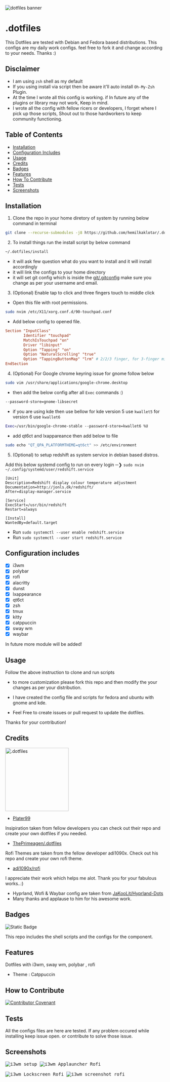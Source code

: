 <img src="assets/images/dotfiles_banner.png" alt="dotfiles banner"  /><bt />

# .dotfiles

This Dotfiles are tested with Debian and Fedora based distributions.
This configs are my daily work configs. feel free to fork it and change according to your needs.
Thanks :)

## Disclaimer

- I am using `zsh` shell as my default
- If you using install via script then be aware it'll auto install `Oh-My-Zsh` Plugin.
- At the time I wrote all this config is working. if In future any of the plugins or library may not work, Keep in mind.
- I wrote all the config with fellow ricers or developers, I forget where I pick up those scripts, Shout out to those hardworkers to keep community functioning.

## Table of Contents

- [Installation](#installation)
- [Configuration Includes](#configuration-includes)
- [Usage](#usage)
- [Credits](#credits)
- [Badges](#badges)
- [Features](#features)
- [How To Contribute](#how-to-contribute)
- [Tests](#tests)
- [Screenshots](#screenshots)

## Installation

1. Clone the repo in your home diretory of system by running below command in terminal

```bash
git clone --recurse-submodules -j8 https://github.com/hemilkaklotar/.dotfiles.git ~/.dotfiles
```

2. To install things run the install script by below command

```bash
~/.dotfiles/install
```

- it will ask few question what do you want to install and it will install accordingly
- it will link the configs to your home directory
- it will set git config which is inside the [git/.gitconfig](git/.gitconfig) make sure you change as per your username and email.

3. (Optional) Enable tap to click and three fingers touch to middle click

- Open this file with root permissions.

```bash
sudo nvim /etc/X11/xorg.conf.d/90-touchpad.conf
```

- Add below config to opened file.

```conf
Section "InputClass"
        Identifier "touchpad"
        MatchIsTouchpad "on"
        Driver "libinput"
        Option "Tapping" "on"
        Option "NaturalScrolling" "true"
        Option "TappingButtonMap" "lrm" # 2/2/3 finger, for 3-finger middle lrm
EndSection
```

4. (Optional) For Google chrome keyring issue for gnome follow below

```bash
sudo vim /usr/share/applications/google-chrome.desktop
```

- then add the below config after all `Exec` commands :)

```bash
--password-store=gnome-libsecret
```

- if you are using kde then use bellow for kde version 5 use `kwallet5` for version 6 use `kwallet6`

```bash
Exec=/usr/bin/google-chrome-stable --password-store=kwallet6 %U
```

- add qt6ct and lxappareance then add below to file

```bash
sudo echo "QT_QPA_PLATFORMTHEME=qt6ct" >> /etc/environment
```

5. (Optional) to setup redshift as system service in debian based distros.

Add this below systemd config to run on every login ─❯ `sudo nvim ~/.config/systemd/user/redshift.service`

```
[Unit]
Description=Redshift display colour temperature adjustment
Documentation=http://jonls.dk/redshift/
After=display-manager.service

[Service]
ExecStart=/usr/bin/redshift
Restart=always

[Install]
WantedBy=default.target
```

- Run `sudo systemctl --user enable redshift.service`
- Run `sudo systemctl --user start redshift.service`

## Configuration includes

- [x] i3wm
- [x] polybar
- [x] rofi
- [x] alacritty
- [x] dunst
- [x] lxappearance
- [x] qt6ct
- [x] zsh
- [x] tmux
- [x] kitty
- [x] catppuccin
- [x] sway wm
- [x] waybar

In future more module will be added!

## Usage

Follow the above instruction to clone and run scripts

- to more customization please fork this repo and then modify the your changes as per your distribution.

- I have created the config file and scripts for fedora and ubuntu with gnome and kde.

- Feel Free to create issues or pull request to update the dotfiles.

Thanks for your contribution!

## Credits

<!-- ![.dotfiles](assets/images/the_person.jpg) -->
<img src="assets/images/the_person.jpg" alt=".dotfiles" width="200"/>

- [Plater99](https://github.com/plater99)

Insipiration taken from fellow developers
you can check out their repo and create your own dotfiles if you needed.

- [ThePrimeagen/.dotfiles](https://github.com/ThePrimeagen/.dotfiles.git)

Rofi Themes are taken from the fellow developer adi1090x.
Check out his repo and create your own rofi theme.

- [adi1090x/rofi](https://github.com/adi1090x/rofi)

I appreciate their work which helps me alot. Thank you for your fabulous works..:)

- Hyprland, Wofi & Waybar config are taken from [JaKooLit/Hyprland-Dots](https://github.com/JaKooLit/Hyprland-Dots)
- Many thanks and applause to him for his awesome work.

## Badges

![Static Badge](https://img.shields.io/badge/100%25-Shell-blue)

This repo includes the shell scripts and the configs for the component.

## Features

Dotfiles with i3wm, sway wm, polybar , rofi

- Theme : Catppuccin

## How to Contribute

[![Contributor Covenant](https://img.shields.io/badge/Contributor%20Covenant-2.1-4baaaa.svg)](CODE_OF_CONDUCT.md)

## Tests

All the configs files are here are tested.
If any problem occured while installing keep issue open. or contribute to solve those issue.

## Screenshots

<pre>
<img src="assets/images/i3wm_Polybar_setup.png" alt="i3wm setup"  /> <img src="assets/images/AppLauncher.png" alt="i3wm Applauncher Rofi" /> <br />
<img src="assets/images/Lockscreen.png" alt="i3wm Lockscreen Rofi" /> <img src="assets/images/Screenshot.png" alt="i3wm screenshot rofi" />
</pre>

